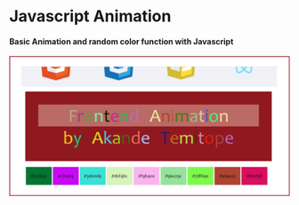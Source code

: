 # Javascript Animation

#### Basic Animation and random color function with Javascript

<a src='https://topmark1.github.io/Javascript-Animation/'>![Animation](https://github.com/Topmark1/Javascript-Animation/blob/master/Capture1.PNG)</a>
